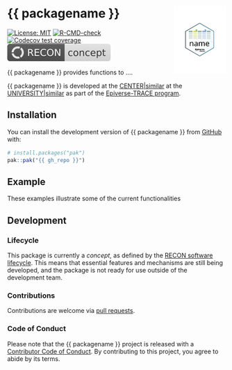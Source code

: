 
<!-- README.md is generated from README.Rmd. Please edit that file. -->
<!-- The code to render this README is stored in .github/workflows/render-readme.yaml -->
<!-- Variables marked with double curly braces will be transformed beforehand: -->
<!-- `packagename` is extracted from the DESCRIPTION file -->
<!-- `gh_repo` is extracted via a special environment variable in GitHub Actions -->

# {{ packagename }} <img src="man/figures/logo.svg" align="right" width="120" />

<!-- badges: start -->

[![License:
MIT](https://img.shields.io/badge/License-MIT-yellow.svg)](https://opensource.org/license/mit/)
[![R-CMD-check](https://github.com/%7B%7B%20gh_repo%20%7D%7D/actions/workflows/R-CMD-check.yaml/badge.svg)](https://github.com/%7B%7B%20gh_repo%20%7D%7D/actions/workflows/R-CMD-check.yaml)
[![Codecov test
coverage](https://codecov.io/gh/%7B%7B%20gh_repo%20%7D%7D/branch/main/graph/badge.svg)](https://app.codecov.io/gh/%7B%7B%20gh_repo%20%7D%7D?branch=main)
[![lifecycle-concept](https://raw.githubusercontent.com/reconverse/reconverse.github.io/master/images/badge-concept.svg)](https://www.reconverse.org/lifecycle.html#concept)
<!-- badges: end -->

{{ packagename }} provides functions to ….

<!-- This sentence is optional and can be removed -->

{{ packagename }} is developed at the [CENTER\|similar](url) at the
[UNIVERSITY\|similar](url) as part of the [Epiverse-TRACE
program](https://data.org/initiatives/epiverse/).

## Installation

You can install the development version of {{ packagename }} from
[GitHub](https://github.com/) with:

``` r
# install.packages("pak")
pak::pak("{{ gh_repo }}")
```

## Example

These examples illustrate some of the current functionalities

## Development

### Lifecycle

This package is currently a *concept*, as defined by the [RECON software
lifecycle](https://www.reconverse.org/lifecycle.html). This means that
essential features and mechanisms are still being developed, and the
package is not ready for use outside of the development team.

### Contributions

Contributions are welcome via [pull
requests](https://github.com/%7B%7B%20gh_repo%20%7D%7D/pulls).

### Code of Conduct

Please note that the {{ packagename }} project is released with a
[Contributor Code of
Conduct](https://github.com/epiverse-trace/.github/blob/main/CODE_OF_CONDUCT.md).
By contributing to this project, you agree to abide by its terms.
